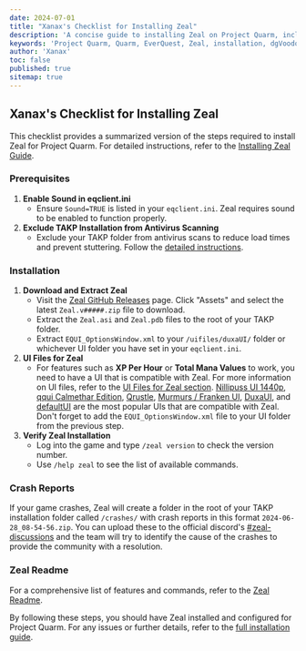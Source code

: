 ```yaml
---
date: 2024-07-01
title: "Xanax's Checklist for Installing Zeal"
description: 'A concise guide to installing Zeal on Project Quarm, including prerequisites, download links, and configuration tips.'
keywords: 'Project Quarm, Quarm, EverQuest, Zeal, installation, dgVoodoo, compatibility settings'
author: 'Xanax'
toc: false
published: true
sitemap: true
---
```


## Xanax's Checklist for Installing Zeal

This checklist provides a summarized version of the steps required to install Zeal for Project Quarm. For detailed instructions, refer to the [Installing Zeal Guide](/installing-the-game#step-4-installing-zeal-).

### Prerequisites

1. **Enable Sound in eqclient.ini**
   - Ensure `Sound=TRUE` is listed in your `eqclient.ini`. Zeal requires sound to be enabled to function properly.
2. **Exclude TAKP Installation from Antivirus Scanning**
   - Exclude your TAKP folder from antivirus scans to reduce load times and prevent stuttering. Follow the [detailed instructions](/installing-the-game#prerequisite-2-required-excluding-your-takp-installation).

### Installation

1. **Download and Extract Zeal**
   - Visit the [Zeal GitHub Releases](https://github.com/iamclint/Zeal/releases) page. Click "Assets" and select the latest `Zeal.v#####.zip` file to download.
   - Extract the `Zeal.asi` and `Zeal.pdb` files to the root of your TAKP folder.
   - Extract `EQUI_OptionsWindow.xml` to your `/uifiles/duxaUI/` folder or whichever UI folder you have set in your `eqclient.ini`.
2. **UI Files for Zeal**
   - For features such as **XP Per Hour** or **Total Mana Values** to work, you need to have a UI that is compatible with Zeal. For more information on UI files, refer to the [UI Files for Zeal section](/after-installing-the-game#where-to-get-quarm-user-interfaces). [Nillipuss UI 1440p](https://github.com/NilliP/NillipussUI_1440p), [qqui Calmethar Edition](https://www.eqinterface.com/downloads/fileinfo.php?id=6959), [Qrustle](https://github.com/UnforgivunAL/QRustle/releases/tag/QrustleZv2.0), [Murmurs / Franken UI](https://discord.com/channels/1133452007412334643/1162826324092657757/1228748380310733022), [DuxaUI](https://github.com/LordDemonos/Quarm.Guide/blob/master/assets/duxaUI.7z?raw=true), and [defaultUI](https://github.com/LordDemonos/Quarm.Guide/blob/master/assets/default.7z?raw=true) are the most popular UIs that are compatible with Zeal. Don't forget to add the `EQUI_OptionsWindow.xml` file to your UI folder from the previous step.
3. **Verify Zeal Installation**
   - Log into the game and type `/zeal version` to check the version number.
   - Use `/help zeal` to see the list of available commands.

### Crash Reports
If your game crashes, Zeal will create a folder in the root of your TAKP installation folder called `/crashes/` with crash reports in this format `2024-06-28_08-54-56.zip`. You can upload these to the official discord's [#zeal-discussions](https://discord.com/channels/1133452007412334643/1210670176077348934) and the team will try to identify the cause of the crashes to provide the community with a resolution.

### Zeal Readme
For a comprehensive list of features and commands, refer to the [Zeal Readme](https://quarm.guide/2024/09/01/zeal-readme/).

By following these steps, you should have Zeal installed and configured for Project Quarm. For any issues or further details, refer to the [full installation guide](/installing-the-game).
